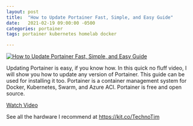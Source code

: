 ```yaml
---
layout: post
title:  "How to Update Portainer Fast, Simple, and Easy Guide"
date:   2021-02-19 09:00:00 -0500
categories: portainer
tags: portainer kubernetes homelab docker

---
```


[![How to Update Portainer Fast, Simple, and Easy Guide](https://img.youtube.com/vi/M365jgJ0O2E/0.jpg)](https://www.youtube.com/watch?v=M365jgJ0O2E" "How to Update Portainer Fast, Simple, and Easy Guide")

Updating Portainer is easy, if you know how.  In this quick no fluff video, I will show you how to update any version of Portainer.  This guide can be used for installing it too.  Portainer is a container management system for Docker, Kubernetes, Swarm, and Azure ACI.  Portainer is free and open source.

[Watch Video](https://www.youtube.com/watch?v=M365jgJ0O2E)

See all the hardware I recommend at <https://kit.co/TechnoTim>
